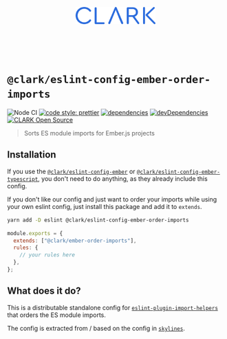 <p align="center">
  <a href="https://github.com/ClarkSource/eslint-config#readme">
    <br><br><br><br><br>
    <img alt="CLARK" src="https://raw.githubusercontent.com/ClarkSource/eslint-config/HEAD/docs/assets/clark.svg" height="40">
    <br><br><br><br><br>
  </a>
</p>

# `@clark/eslint-config-ember-order-imports`

![Node CI](https://github.com/ClarkSource/eslint-config/workflows/Node%20CI/badge.svg)
[![code style: prettier](https://img.shields.io/badge/code_style-prettier-ff69b4.svg)](https://github.com/prettier/prettier)
[![dependencies](https://david-dm.org/ClarkSource/eslint-config/status.svg?path=packages/eslint-config-ember-order-imports)](https://david-dm.org/ClarkSource/eslint-config?path=packages/eslint-config-ember-order-imports)
[![devDependencies](https://david-dm.org/ClarkSource/eslint-config/dev-status.svg?path=packages/eslint-config-ember-order-imports)](https://david-dm.org/ClarkSource/eslint-config?path=packages/eslint-config-ember-order-imports&type=dev)
[![CLARK Open Source](https://img.shields.io/badge/CLARK-Open%20Source-%232B6CDE.svg)](https://www.clark.de/de/jobs)

> Sorts ES module imports for Ember.js projects

## Installation

If you use the [`@clark/eslint-config-ember`][eslint-config-ember] or
[`@clark/eslint-config-ember-typescript`][eslint-config-ember-typescript], you
don't need to do anything, as they already include this config.

[eslint-config-ember]: https://github.com/ClarkSource/eslint-config/tree/main/packages/eslint-config-ember
[eslint-config-ember-typescript]: https://github.com/ClarkSource/eslint-config/tree/main/packages/eslint-config-ember-typescript

If you don't like our config and just want to order your imports while using
your own eslint config, just install this package and add it to `extends`.

```bash
yarn add -D eslint @clark/eslint-config-ember-order-imports
```

```js
module.exports = {
  extends: ["@clark/ember-order-imports"],
  rules: {
    // your rules here
  },
};
```

## What does it do?

This is a distributable standalone config for
[`eslint-plugin-import-helpers`][eslint-plugin-import-helpers] that orders the
ES module imports.

The config is extracted from / based on the config in [`skylines`][skylines].

[eslint-plugin-import-helpers]: https://github.com/Tibfib/eslint-plugin-import-helpers
[skylines]: https://github.com/skylines-project/skylines/blob/861a4b0d7025599c5546166253f342d1890590d4/ember/.eslintrc.js#L17-L33
